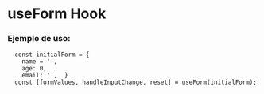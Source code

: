 # useForm Hook

### Ejemplo de uso:
```
  const initialForm = {
    name = '',
    age: 0,
    email: '',  }
  const [formValues, handleInputChange, reset] = useForm(initialForm);
```
